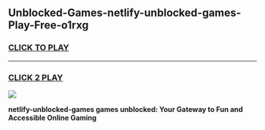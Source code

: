 
## Unblocked-Games-netlify-unblocked-games-Play-Free-o1rxg
<h3>
<a href="https://premium76.site?title=netlify-unblocked-games&ref=15A">CLICK TO PLAY</a></h3>
<hr>

<h3>
<a href="https://premium76.site?title=netlify-unblocked-games&ref=15A">CLICK 2 PLAY</a>
  
</h3>

<a href="https://premium76.site?title=netlify-unblocked-games&ref=15A"><img src="https://clearcache.store/games.png"></a>


**netlify-unblocked-games games unblocked: Your Gateway to Fun and Accessible Online Gaming**
